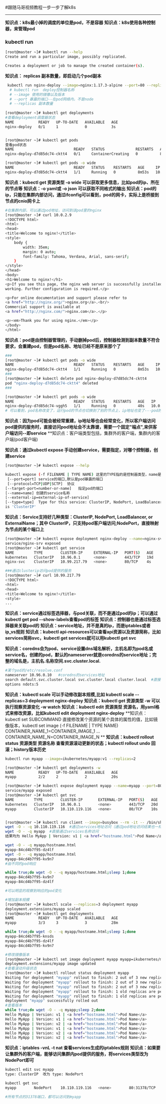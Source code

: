 #跟随马哥视频教程一步一步了解k8s

---------

**知识点：k8s最小掉的调度的单位是pod，不是容器**
**知识点：k8s使用各种控制器，来管理pod**

### kubectl run
```bash
[root@master ~]# kubectl run --help
Create and run a particular image, possibly replicated.

Creates a deployment or job to manage the created container(s).
```
**知识点： replicas 副本数量，即启动几个pod副本**


```bash
 kubectl run nginx-deploy --image=nginx:1.17.3-alpine --port=80 --replicas=1
  # kubectl run  deploy控制器名称
  # --image 使用的镜像以及版本
  # --port 暴露的端口--在pod网络内，不是node
  # --replicas 副本数量
  
[root@master ~]# kubectl get deployments  
#查看deployment调度器状态
NAME           READY   UP-TO-DATE   AVAILABLE   AGE
nginx-deploy   0/1     1            0           3s


[root@master ~]# kubectl get pods
查看pod状态
NAME                           READY   STATUS              RESTARTS   AGE
nginx-deploy-d7d85dc74-cktt4   0/1     ContainerCreating   0          8s

[root@master ~]# kubectl get pods -o wide
NAME                           READY   STATUS    RESTARTS   AGE     IP         NODE    NOMINATED NODE   READINESS GATES
nginx-deploy-d7d85dc74-cktt4   1/1     Running   0          8m53s   10.0.2.9   node2   <none>           <none>

```
**知识点：kubectl get 资源类型  -o wide  可以获取更多信息，比如pod的ip、所在的节点等**
**知识点：-o yaml或 -o json 可以获取不同格式的输出**
**知识点：pod的ip，只能在集群内部访问，通过ifconfig可以看到，pod的网卡，实际上是桥接到节点的cnio网卡上**

```bash
#在集群内部，可以通过pod地址，访问到该pod里的nginx
[root@master ~]# curl 10.0.2.9
<!DOCTYPE html>
<html>
<head>
<title>Welcome to nginx!</title>
<style>
    body {
        width: 35em;
        margin: 0 auto;
        font-family: Tahoma, Verdana, Arial, sans-serif;
    }
</style>
</head>
<body>
<h1>Welcome to nginx!</h1>
<p>If you see this page, the nginx web server is successfully installed and
working. Further configuration is required.</p>

<p>For online documentation and support please refer to
<a href="http://nginx.org/">nginx.org</a>.<br/>
Commercial support is available at
<a href="http://nginx.com/">nginx.com</a>.</p>

<p><em>Thank you for using nginx.</em></p>
</body>
</html>
```
**知识点：pod是由控制器管理的，手动删掉pod后，控制器检测到副本数量不符合要求，会重建pod，但是pod名称、地址已经不是原来那个了**

```bash
###
[root@master ~]# kubectl get pods -o wide
NAME                           READY   STATUS    RESTARTS   AGE     IP         NODE    NOMINATED NODE   READINESS GATES
nginx-deploy-d7d85dc74-cktt4   1/1     Running   0          8m53s   10.0.2.9   node2   <none>           <none>
###
[root@master ~]# kubectl delete pod nginx-deploy-d7d85dc74-cktt4
pod "nginx-deploy-d7d85dc74-cktt4" deleted
###

[root@master ~]# kubectl get pods -o wide
NAME                           READY   STATUS    RESTARTS   AGE   IP          NODE    NOMINATED NODE   READINESS GATES
nginx-deploy-d7d85dc74-vggh5   1/1     Running   0          40s   10.0.1.10   node1   <none>           <none>
# 可以看到，pod名称改变了，运行pod的节点也切换到了别的节点上，ip地址也变了---pod的ip段，是在使用kubeadm创建集群时指定的
```
**知识点：因为pod可能会被经常重建，ip地址等也会经常变化，所以客户端访问pod提供的服务时，直接访问pod地址会不太靠谱，需要一个固定"端点",来供客户端访问--即service**
**知识点：客户端类型包括，集群外的客户端，集群内的客户端(pod客户端)

**知识点：通过kubectl expose 手动创建service，需要指定，对哪个控制器，创建service**

```bash
[root@master ~]# kubectl expose --help

kubectl expose (-f FILENAME | TYPE NAME) 这里的TYPE指的是控制器类型，name是控制器名称 
 [--port=port] service的端口,默认是pod暴露的端口
 [--protocol=TCP|UDP|SCTP]  协议
[--target-port=number-or-name]   指定pod的端口
[--name=name] 创建的service名称
[--external-ip=external-ip-of-service] 
[--type=type]  Type for this service: ClusterIP, NodePort, LoadBalancer, or ExternalName. Default
is 'ClusterIP'

```
**知识点：Service支持好几种类型：ClusterIP, NodePort, LoadBalancer, or ExternalName；其中 ClusterIP，只支持pod客户端访问;NodePort，直接映射为节点的某个端口上**

```bash
[root@master ~]# kubectl expose deployment nginx-deploy --name=nginx-svc
service/nginx-srv exposed
[root@master ~]# kubectl get service
NAME         TYPE        CLUSTER-IP     EXTERNAL-IP   PORT(S)   AGE
kubernetes   ClusterIP   10.96.0.1      <none>        443/TCP   19d
nginx-svc    ClusterIP   10.99.217.79   <none>        80/TCP    4s

###通过clusterip访问pod提供的服务
[root@master ~]# curl 10.99.217.79
<!DOCTYPE html>
<html>
<head>
<title>Welcome to nginx!</title>
<style>
...

```
**知识点：service通过标签选择器，与pod关联，而不是通过pod的ip；可以通过kubectl get pod --show-labels查看pod的标签**
**知识点：控制器也是通过标签选择器来关联pod的**
**知识点：service地址，并不是真的ip，而是iptables或者ip_vs规则**
**知识点：kubectl api-resources可以查看api资源以及资源简称，比如services简称svc，kubectl get services就可以用kubectl get svc**

**知识点：coredns会为pod、service设置dns域名解析，主机名即为pod名或service名，创建的pod，默认的nameserver就是coredns的service地址；完整的域名是，主机名.名称空间.svc.cluster.local.**
```bash
#某个pod的/etc/resolve.conf
nameserver 10.96.0.10   #coredns的services地址
search default.svc.cluster.local svc.cluster.local cluster.local  #直接解析主机名时，会默认解析这些域
options ndots:5
```
**知识点：kubectl scale 可以手动修改副本规模,比如 kubectl scale --replicas=3 deployment nginx-deploy**
**知识点：kubectl get 资源类型  -w 可以执行观察资源变化  -w  watch**
**知识点：kubectl edit 资源类型 资源名，用yaml格式来修改资源，比如kubectl edit deployment nginx-deploy**
**知识点：kubectl set SUBCOMMAND 直接修改某个资源的某个具体的属性的值，比如镜像版本，kubectl set image (-f FILENAME | TYPE NAME) CONTAINER_NAME_1=CONTAINER_IMAGE_1 ... CONTAINER_NAME_N=CONTAINER_IMAGE_N **
**知识点：kubectl rollout status 资源类型 资源名称 查看资源滚动更新的状态；kubectl rollout undo 回滚；history版本历史**

```bash
kubectl run myapp --image=ikubernetes/myapp:v1 --replicas=2

[root@master ~]# kubectl get deployments -w
NAME           READY   UP-TO-DATE   AVAILABLE   AGE
myapp          2/2     2            2           20s

[root@master ~]# kubectl expose deployment myapp --name=myapp --port=80
service/myapp exposed
[root@master ~]# kubectl get svc
NAME         TYPE        CLUSTER-IP       EXTERNAL-IP   PORT(S)   AGE
kubernetes   ClusterIP   10.96.0.1        <none>        443/TCP   20d
myapp        ClusterIP   10.110.119.116   <none>        80/TCP    10s


[root@master ~]# kubectl run client --image=busybox --rm -it -- /bin/sh  #使用busybox镜像，创建一个pod，当做客户端，--rm 表示退出即删
wget -O - -q 10.110.119.116  #通过services地址访问（通过pod地址访问结果也一样)
wget -O - -q myapp  #直接通过services名称访问
结果均为 Hello MyApp | Version: v1 | <a href="hostname.html">Pod Name</a>

wget -O - -q myapp/hostname.html 
myapp-84cd4b7f95-dz4lf     
wget -O - -q myapp/hostname.html 
myapp-84cd4b7f95-kv9n7
#由不同的pod响应

while true;do wget -O - -q myapp/hostname.html;sleep 1;done
myapp-84cd4b7f95-kv9n7
myapp-84cd4b7f95-dz4lf

#可以明显的观察到响应的pod变化

#增加副本规模
[root@master ~]# kubectl scale --replicas=3 deployment myapp
deployment.extensions/myapp scaled
[root@master ~]# kubectl get deployments
NAME           READY   UP-TO-DATE   AVAILABLE   AGE
myapp          3/3     3            3           28m

while true;do wget -O - -q myapp/hostname.html;sleep 1;done
myapp-84cd4b7f95-knsds
myapp-84cd4b7f95-dz4lf
myapp-84cd4b7f95-kv9n7

#修改镜像版本
[root@master ~]# kubectl set image deployment myapp myapp=ikubernetes/myapp:v2
deployment.extensions/myapp image updated
#查看滚动升级状态
[root@master ~]# kubectl rollout status deployment myapp
Waiting for deployment "myapp" rollout to finish: 2 out of 3 new replicas have been updated...
Waiting for deployment "myapp" rollout to finish: 2 out of 3 new replicas have been updated...
Waiting for deployment "myapp" rollout to finish: 2 out of 3 new replicas have been updated...
Waiting for deployment "myapp" rollout to finish: 1 old replicas are pending termination...
Waiting for deployment "myapp" rollout to finish: 1 old replicas are pending termination...
deployment "myapp" successfully rolled out
#查看版本
while true;do wget -O - -q myapp;sleep 2;done
Hello MyApp | Version: v1 | <a href="hostname.html">Pod Name</a>
Hello MyApp | Version: v1 | <a href="hostname.html">Pod Name</a>
Hello MyApp | Version: v2 | <a href="hostname.html">Pod Name</a>
Hello MyApp | Version: v1 | <a href="hostname.html">Pod Name</a>
Hello MyApp | Version: v2 | <a href="hostname.html">Pod Name</a>
Hello MyApp | Version: v2 | <a href="hostname.html">Pod Name</a>
```

**知识点：iptables -vnL -t nat 查看services生成的iptables规则**
**知识点：如果要让集群外的客户端，能够访问集群内pod提供的服务，将services类型改为NodePort即可**

```bash
kubectl edit svc myapp
type: ClusterIP  改为 type: NodePort

kubectl get svc
myapp        NodePort    10.110.119.116   <none>        80:31378/TCP   41m

#所有节点的31378端口，都可以访问到myapp
```